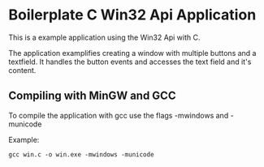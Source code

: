 # Boilerplate C Win32 Api Application 

This is a example application using the Win32 Api with C. 

The application examplifies creating a window with multiple buttons and a textfield. It handles the button events and accesses the text field and it's content.

## Compiling with MinGW and GCC 

To compile the application with gcc use the flags -mwindows and -municode

Example:

	gcc win.c -o win.exe -mwindows -municode